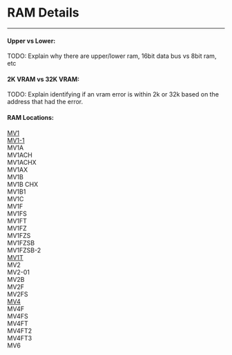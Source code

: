 # RAM Details
---

#### Upper vs Lower:
TODO: Explain why there are upper/lower ram, 16bit data bus vs 8bit ram, etc

#### 2K VRAM vs 32K VRAM:
TODO: Explain identifying if an vram error is within 2k or 32k based on the
address that had the error.

#### RAM Locations:

[MV1](ram_locations/mv1.md)<br>
[MV1-1](ram_locations/mv1.md)<br>
MV1A<br>
MV1ACH<br>
MV1ACHX<br>
MV1AX<br>
MV1B<br>
MV1B CHX<br>
MV1B1<br>
MV1C<br>
MV1F<br>
MV1FS<br>
MV1FT<br>
MV1FZ<br>
MV1FZS<br>
MV1FZSB<br>
MV1FZSB-2<br>
[MV1T](ram_locations/mv1.md)<br>
MV2<br>
MV2-01<br>
MV2B<br>
MV2F<br>
MV2FS<br>
[MV4](ram_locations/mv4.md)<br>
MV4F<br>
MV4FS<br>
MV4FT<br>
MV4FT2<br>
MV4FT3<br>
MV6<br>
